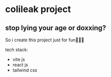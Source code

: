 # colileak project 


## stop lying your age or doxxing?


So i create this project just for fun🤷🏼‍♂️


tech stack:
-  vite js
- react js
- tailwind css

